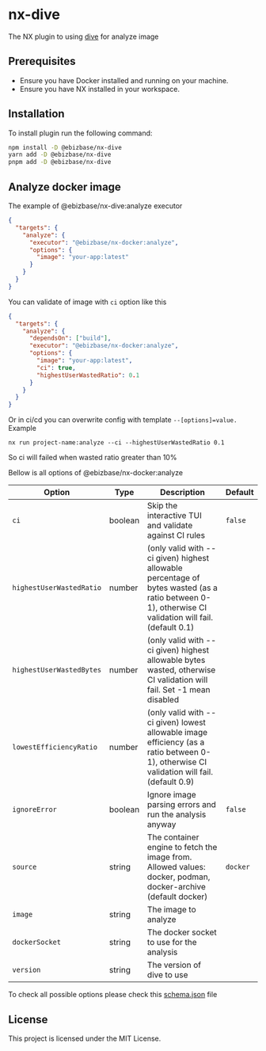 # nx-dive
The NX plugin to using [dive](https://github.com/wagoodman/dive) for analyze image

## Prerequisites

- Ensure you have Docker installed and running on your machine.
- Ensure you have NX installed in your workspace.

## Installation

To install plugin run the following command:

```bash
npm install -D @ebizbase/nx-dive
yarn add -D @ebizbase/nx-dive
pnpm add -D @ebizbase/nx-dive
```

## Analyze docker image

The example of @ebizbase/nx-dive:analyze executor

```json
{
  "targets": {
    "analyze": {
      "executor": "@ebizbase/nx-docker:analyze",
      "options": {
        "image": "your-app:latest"
      }
    }
  }
}
```

You can validate of image with `ci` option like this

```json
{
  "targets": {
    "analyze": {
      "dependsOn": ["build"],
      "executor": "@ebizbase/nx-docker:analyze",
      "options": {
        "image": "your-app:latest",
        "ci": true,
        "highestUserWastedRatio": 0.1
      }
    }
  }
}
```

Or in ci/cd you can overwrite config with template `--[options]=value.` Example

```shell
nx run project-name:analyze --ci --highestUserWastedRatio 0.1
```

So ci will failed when wasted ratio greater than 10%

Bellow is all options of @ebizbase/nx-docker:analyze

| Option                   | Type    | Description                                                                                                                                          | Default  |
| ------------------------ | ------- | ---------------------------------------------------------------------------------------------------------------------------------------------------- | -------- |
| `ci`                     | boolean | Skip the interactive TUI and validate against CI rules                                                                                               | `false`  |
| `highestUserWastedRatio` | number  | (only valid with --ci given) highest allowable percentage of bytes wasted (as a ratio between 0-1), otherwise CI validation will fail. (default 0.1) |          |
| `highestUserWastedBytes` | number  | (only valid with --ci given) highest allowable bytes wasted, otherwise CI validation will fail. Set -1 mean disabled                                 |          |
| `lowestEfficiencyRatio`  | number  | (only valid with --ci given) lowest allowable image efficiency (as a ratio between 0-1), otherwise CI validation will fail. (default 0.9)            |          |
| `ignoreError`            | boolean | Ignore image parsing errors and run the analysis anyway                                                                                              | `false`  |
| `source`                 | string  | The container engine to fetch the image from. Allowed values: docker, podman, docker-archive (default docker)                                        | `docker` |
| `image`                  | string  | The image to analyze                                                                                                                                 |          |
| `dockerSocket`           | string  | The docker socket to use for the analysis                                                                                                            |          |
| `version`                | string  | The version of dive to use                                                                                                                           |          |

To check all possible options please check this [schema.json](./src/executors/analyze/schema.json) file

## License

This project is licensed under the MIT License.